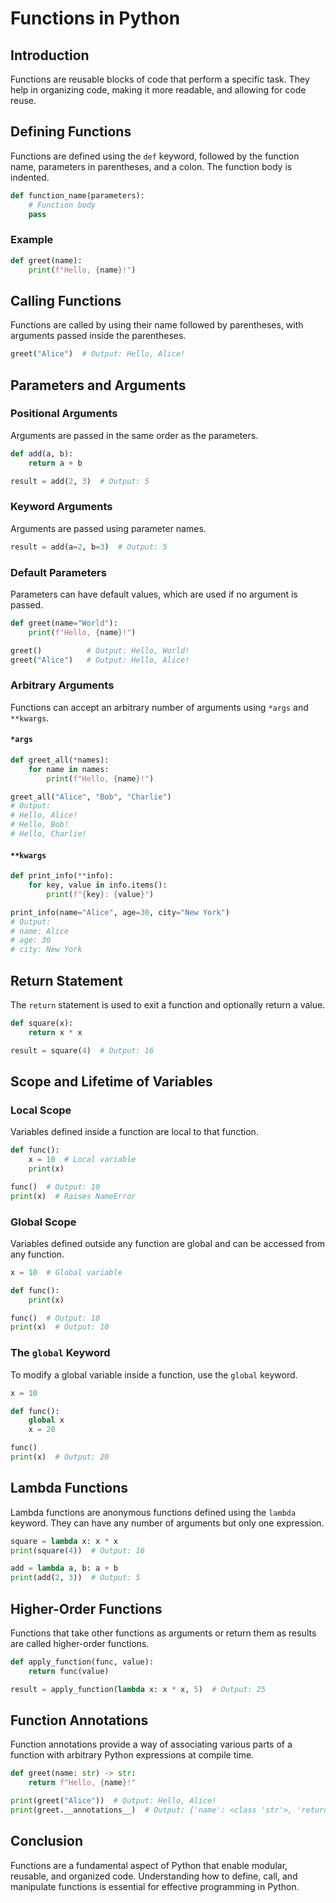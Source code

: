 # Functions in Python

## Introduction

Functions are reusable blocks of code that perform a specific task. They help in organizing code, making it more readable, and allowing for code reuse.

## Defining Functions

Functions are defined using the `def` keyword, followed by the function name, parameters in parentheses, and a colon. The function body is indented.

```python
def function_name(parameters):
    # Function body
    pass
```

### Example

```python
def greet(name):
    print(f"Hello, {name}!")
```

## Calling Functions

Functions are called by using their name followed by parentheses, with arguments passed inside the parentheses.

```python
greet("Alice")  # Output: Hello, Alice!
```

## Parameters and Arguments

### Positional Arguments

Arguments are passed in the same order as the parameters.

```python
def add(a, b):
    return a + b

result = add(2, 3)  # Output: 5
```

### Keyword Arguments

Arguments are passed using parameter names.

```python
result = add(a=2, b=3)  # Output: 5
```

### Default Parameters

Parameters can have default values, which are used if no argument is passed.

```python
def greet(name="World"):
    print(f"Hello, {name}!")

greet()          # Output: Hello, World!
greet("Alice")   # Output: Hello, Alice!
```

### Arbitrary Arguments

Functions can accept an arbitrary number of arguments using `*args` and `**kwargs`.

#### `*args`

```python
def greet_all(*names):
    for name in names:
        print(f"Hello, {name}!")

greet_all("Alice", "Bob", "Charlie")
# Output:
# Hello, Alice!
# Hello, Bob!
# Hello, Charlie!
```

#### `**kwargs`

```python
def print_info(**info):
    for key, value in info.items():
        print(f"{key}: {value}")

print_info(name="Alice", age=30, city="New York")
# Output:
# name: Alice
# age: 30
# city: New York
```

## Return Statement

The `return` statement is used to exit a function and optionally return a value.

```python
def square(x):
    return x * x

result = square(4)  # Output: 16
```

## Scope and Lifetime of Variables

### Local Scope

Variables defined inside a function are local to that function.

```python
def func():
    x = 10  # Local variable
    print(x)

func()  # Output: 10
print(x)  # Raises NameError
```

### Global Scope

Variables defined outside any function are global and can be accessed from any function.

```python
x = 10  # Global variable

def func():
    print(x)

func()  # Output: 10
print(x)  # Output: 10
```

### The `global` Keyword

To modify a global variable inside a function, use the `global` keyword.

```python
x = 10

def func():
    global x
    x = 20

func()
print(x)  # Output: 20
```

## Lambda Functions

Lambda functions are anonymous functions defined using the `lambda` keyword. They can have any number of arguments but only one expression.

```python
square = lambda x: x * x
print(square(4))  # Output: 16

add = lambda a, b: a + b
print(add(2, 3))  # Output: 5
```

## Higher-Order Functions

Functions that take other functions as arguments or return them as results are called higher-order functions.

```python
def apply_function(func, value):
    return func(value)

result = apply_function(lambda x: x * x, 5)  # Output: 25
```

## Function Annotations

Function annotations provide a way of associating various parts of a function with arbitrary Python expressions at compile time.

```python
def greet(name: str) -> str:
    return f"Hello, {name}!"

print(greet("Alice"))  # Output: Hello, Alice!
print(greet.__annotations__)  # Output: {'name': <class 'str'>, 'return': <class 'str'>}
```

## Conclusion

Functions are a fundamental aspect of Python that enable modular, reusable, and organized code. Understanding how to define, call, and manipulate functions is essential for effective programming in Python.
